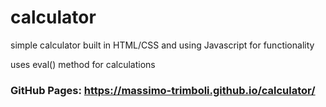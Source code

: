 # calculator
<p>simple calculator built in HTML/CSS and using Javascript for functionality</p>
<p>uses eval() method for calculations</p>

### GitHub Pages: <a href="https://massimo-trimboli.github.io/calculator/">https://massimo-trimboli.github.io/calculator/</a>
